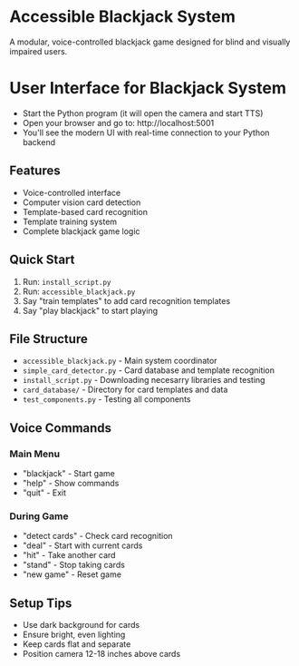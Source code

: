 # Accessible Blackjack System

A modular, voice-controlled blackjack game designed for blind and visually impaired users.

# User Interface for Blackjack System
- Start the Python program (it will open the camera and start TTS)
- Open your browser and go to: http://localhost:5001
- You'll see the modern UI with real-time connection to your Python backend

## Features
- Voice-controlled interface
- Computer vision card detection  
- Template-based card recognition
- Template training system
- Complete blackjack game logic

## Quick Start
1. Run: `install_script.py`
2. Run: `accessible_blackjack.py`
3. Say "train templates" to add card recognition templates
4. Say "play blackjack" to start playing

## File Structure
- `accessible_blackjack.py` - Main system coordinator
- `simple_card_detector.py` - Card database and template recognition  
- `install_script.py` - Downloading necesarry libraries and testing
- `card_database/` - Directory for card templates and data
- `test_components.py` - Testing all components


## Voice Commands

### Main Menu
- "blackjack" - Start game
- "help" - Show commands
- "quit" - Exit

### During Game  
- "detect cards" - Check card recognition
- "deal" - Start with current cards
- "hit" - Take another card
- "stand" - Stop taking cards
- "new game" - Reset game

## Setup Tips
- Use dark background for cards
- Ensure bright, even lighting
- Keep cards flat and separate
- Position camera 12-18 inches above cards
